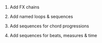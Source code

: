 1. Add FX chains

2. Add named loops & sequences

3. Add sequences for chord progressions

3. Add sequences for beats, measures & time
